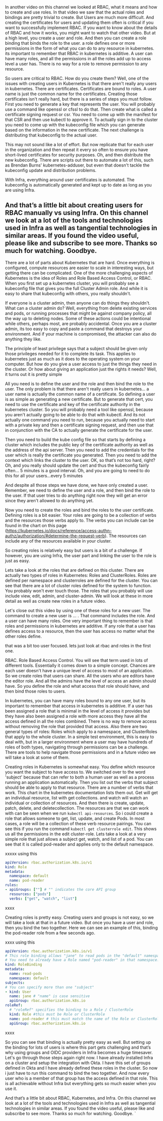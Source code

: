 In another video on this channel we looked at RBAC, what it means and how to create and use roles. In that video we saw that the actual roles and bindings are pretty trivial to create. But Users are much more difficult. And creating the certificates for users and updating them often is critical if you want to successfully implement RBAC. If you want to know about the details of RBAC and how it works, you might want to watch that other video. But at a high level, you create a user and role. And then you can create a role binding that binds the role to the user. a role defines one or more permissions in the form of what you can do to any resource in kubernetes. its important to remember that RBAC in kubernetes is additive. A user can have many roles, and all the permissions in all the roles add up to access level a user has. There is no way for a role to remove permission to any resource.

So users are critical to RBAC. How do you create them? Well, one of the issues with creating users in Kubernetes is that there aren't really any users in kubernetes. There are certificates. Certificates are bound to roles. A user name is just the common name for the certificates. Creating those certificates isn't really hard, but there is a series of steps you must follow. First you need to generate a key that represents the user. You will probably use a command like openssl or cfssl to do that. Then create what is called a certificate signing request or csr. You need to come up with the manifest for that CSR and then use kubectl to approve it.  To actually sign in to the cluster you need to come up with the kubeconfig file which you can generate based on the information in the new certificate. The next challenge is distributing that kubeconfig to the actual user. 

This may not sound like a lot of effort. But now replicate that for each user in the organization and then repeat it every so often to ensure you have short-lived certificates for security purposes. Oh, and then distribute the new kubeconfig. There are scripts out there to automate a lot of this, such as Brendan Burns' kubernetes-adduser, but even that doesn't tackle the kubeconfig update and distribution problems. 

With Infra, everything around user certificates is automated. The kubeconfig is automatically generated and kept up to date as long as you are using Infra. 

And that’s a little bit about creating users for RBAC manually vs using Infra. On this channel we look at a lot of the tools and technologies used in Infra as well as tangential technologies in similar areas. If you found the video useful, please like and subscribe to see more. Thanks so much for watching. Goodbye. 
----


There are a lot of parts about Kubernetes that are hard. Once everything is configured, compute resources are easier to scale in interesting ways, but getting there can be complicated. One of the more challenging aspects of Kubernetes is the idea of Roles and Role Based Access Control, or RBAC. When you first set up a kubernetes cluster, you will probably see a kubeconfig file that gives you the full Cluster Admin role. And while it is easy to share that kubeconfig with others, you really shouldn't. 

If everyone is a cluster admin, then anyone can do things they shouldn't. What can a cluster admin do? Well, everything from delete existing services and pods, or running processes that might be against company policy, all the way up to deleting nodes. Some of these actions could be intentional while others, perhaps most, are probably accidental. Once you are a cluster admin, its too easy to copy and paste a command that destroys your environment. And if your machine is compromised, the attacker can also do anything they like. 

The principle of least privilege says that a subject should be given only those privileges needed for it to complete its task. This applies to kubernetes just as much as it does to the operating system on your computer. But how do you give a user access to just the things they need in the cluster. Or how about giving an application just the rights it needs? Well, it turns out it is pretty simple

All you need is to define the user and the role and then bind the role to the user. The only problem is that there aren't really users in kubernetes... a user name is actually the common name of a certificate. So defining a user is as simple as generating a new certificate. But to generate that cert, you need to use the certificate and key of the certificate authority in the kubernetes cluster. So you will probably need a tool like openssl, because you aren't actually going to be able to do that with kubectl. And its not actually one command you need to run, because you actually need to start with a private key and then a certificate signing request, and then use that in conjunction with the CA to actually generate the certificate for the user. 

Then you need to build the kube config file so that starts by defining a cluster which includes  the public key of the certificate authority as well as the address of the api server. Then you need to add the credentials for the user which is really the certificate you generated. Then you need to add the context which links the cluster to the user. OK, so that’s not too hard, right? Oh, and you really should update the cert and thus the kubeconfig fairly often... 5 minutes is a good interval. Oh, and you are going to need to do this for all your users...every 5 minutes

And despite all those steps we have done, we have only created a user. Remember, we need to define the user and a role, and then bind the role to the user. If that user tries to do anything right now they will get an error since they aren't allowed to do anything yet. 

Now you need to create the roles and bind the roles to the user certificate. Defining roles is a bit easier. Your roles are going to be a collection of verbs and the resources those verbs apply to. The verbs you can include can be found in the chart on this page (https://kubernetes.io/docs/reference/access-authn-authz/authorization/#determine-the-request-verb). The resources can include any of the resources available in your cluster. 

So creating roles is relatively easy but users is a bit of a challenge. If however, you are using Infra, the user part and linking the user to the role is just as easy. 

Lets take a look at the roles that are defined on this cluster. There are actually two types of roles in Kubernetes: Roles and ClusterRoles. Roles are defined per namespace and clusterroles are defined for the cluster. You can see that there are a lot of cluster roles defined for the system to function. You probably won't ever touch those. The roles that you probably will use include view, edit, admin, and cluster-admin. We will look at these in more detail as well as create new roles in a future video. 

Let's close out this video by using one of these roles for a new user. The command to create a new user is ... . That command includes the role. And a user can have many roles. One very important thing to remember is that roles and permissions in kubernetes are additive. If any role that a user has defines access to a resource, then the user has access no matter what the other roles define. 


that was a bit too user focused. lets just look at rbac and roles in the first one.

RBAC. Role Based Access Control. You will see that term used in lots of different tools. Essentially it comes down to a simple concept. Chances are each user doesn't have a unique level of access to most of an application. So we create roles that users can share. All the users who are editors have the editor role. And all the admins have the level of access an admin should have. So you define the role and what access that role should have, and then bind those roles to users. 

In kubernetes, you can have many roles bound to any one user, but its important to remember that access in kubernetes is additive. If a user has been assigned a role that is minimal in the level of access it provides but they have also been assigned a role with more access they have all the access defined in all the roles combined. There is no way to remove access without removing the role that provided that access. Also there are two general types of roles: Roles which apply to a namespace, and ClusterRoles that apply to the whole cluster. In a simple test environment, this is easy to deal with, but in a larger environment where a user may have hundreds of roles of both types, navigating through permissions can be a challenge. There are tools to help navigate those permissions and in a future video we will take a look at some of them.

Creating roles in Kubernetes is somewhat easy. You define which resource you want the subject to have access to. We switched over to the word 'subject' because that can refer to both a human user as well as a process running an application automatically. Then you list out the verbs that subject should be able to apply to that resource. There are a number of verbs that work. This chart in the kubernetes documentation lists them out. Get will get an individual resource, list with get collections. and watch will watch an individual or collection of resources. And then there is create, update, patch, delete, and deletecollection. The resources are that we can work with can be seen when we run `kubectl api-resources`. So i could create a role that allows someone to get, list, update, and create Pods. In most cases, a role will be a collection of these verb resource pairings. You can see this if you run the command `kubectl get clusterrole edit`. This shows us all the permissions in the edit cluster-role. Lets take a look at a very simple role that just allows a subject get, watch, and list of a pod. You can see that it is called pod-reader and applies only to the default namespace.  

xxxxx
using this
```yaml
apiVersion: rbac.authorization.k8s.io/v1
kind: Role
metadata:
  namespace: default
  name: pod-reader
rules:
- apiGroups: [""] # "" indicates the core API group
  resources: ["pods"]
  verbs: ["get", "watch", "list"]
```
xxxx

Creating roles is pretty easy. Creating users and groups is not easy, so we will take a look at that in a future video. But once you have a user and role, then you bind the two together. Here we can see an example of this, binding the pod-reader role from a few seconds ago.

xxxx
using this
```yaml
apiVersion: rbac.authorization.k8s.io/v1
# This role binding allows "jane" to read pods in the "default" namespace.
# You need to already have a Role named "pod-reader" in that namespace.
kind: RoleBinding
metadata:
  name: read-pods
  namespace: default
subjects:
# You can specify more than one "subject"
- kind: User
  name: jane # "name" is case sensitive
  apiGroup: rbac.authorization.k8s.io
roleRef:
  # "roleRef" specifies the binding to a Role / ClusterRole
  kind: Role #this must be Role or ClusterRole
  name: pod-reader # this must match the name of the Role or ClusterRole you wish to bind to
  apiGroup: rbac.authorization.k8s.io
```
xxxx

So you can see that binding is actually pretty easy as well. But setting up the binding for lots of users is where this part gets challenging and that’s why using groups and OIDC providers in Infra becomes a huge timesaver. Let's go through those steps again right now. I have already installed Infra on a cluster and setup the integration with Okta. I have this set of groups defined in Okta and I have already defined these roles in the cluster. So now i just have to run this command to bind the two together. And now every user who is a member of  that group has the access defined in that role. This is all achievable without Infra but everything gets so much easier when you use it. 

And that’s a little bit about RBAC, Kubernetes, and Infra. On this channel we look at a lot of the tools and technologies used in Infra as well as tangential technologies in similar areas. If you found the video useful, please like and subscribe to see more. Thanks so much for watching. Goodbye. 
 `